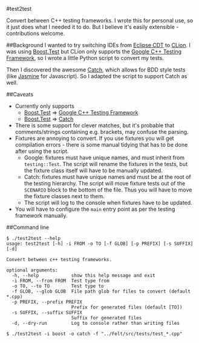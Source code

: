 #test2test

Convert between C++ testing frameworks.  I wrote this for personal use, so it just does what I
needed it to do.  But I believe it's easily extensible - contributions welcome.

##Background
I wanted to try switching IDEs from [Eclipse CDT](http://www.eclipse.org/cdt/) to
[CLion](https://www.jetbrains.com/clion/).  I was using 
[Boost.Test](http://www.boost.org/doc/libs/1_61_0/libs/test/doc/html/index.html) but CLion only
supports the [Google C++ Testing Framework](https://github.com/google/googletest), so I wrote a 
little Python script to convert my tests.

Then I discovered the awesome [Catch](https://github.com/philsquared/Catch), which allows for
BDD style tests (like [Jasmine](http://jasmine.github.io/) for Javascript).  So I adapted the 
script to support Catch as well.

##Caveats
* Currently only supports
  - [Boost.Test](http://www.boost.org/doc/libs/1_61_0/libs/test/doc/html/index.html) => 
  [Google C++ Testing Framework](https://github.com/google/googletest)
  - [Boost.Test](http://www.boost.org/doc/libs/1_61_0/libs/test/doc/html/index.html) => 
  [Catch](https://github.com/philsquared/Catch)
* There is some support for clever matches, but it's probable that comments/strings containing e.g.
  brackets, may confuse the parsing.
* Fixtures are annoying to convert.  If you use fixtures you will get compilation errors - there is
  some manual tidying that has to be done after using the script.
  - Google: fixtures must have unique names, and must inherit from `testing::Test`.  The script
    will rename the fixtures in the tests, but the fixture class itself will have to be manually
    updated.
  - Catch: fixtures must have unique names and must be at the root of the testing hierarchy.  The
    script will move fixture tests out of the `SCENARIO` block to the bottom of the file.  Thus
    you will have to move the fixture classes next to them.
  - The script will log to the console when fixtures have to be updated.
* You will have to configure the `main` entry point as per the testing framework manually.
  

##Command line
```
$ ./test2test --help
usage: test2test [-h] -i FROM -o TO [-f GLOB] [-p PREFIX] [-s SUFFIX] [-d]

Convert between c++ testing frameworks.

optional arguments:
  -h, --help            show this help message and exit
  -i FROM, --from FROM  Test type from
  -o TO, --to TO        Test type to
  -f GLOB, --glob GLOB  File path glob for files to convert (default *.cpp)
  -p PREFIX, --prefix PREFIX
                        Prefix for generated files (default [TO])
  -s SUFFIX, --suffix SUFFIX
                        Suffix for generated files
  -d, --dry-run         Log to console rather than writing files
```

```
$ ./test2test -i boost -o catch -f "../Felt/src/tests/test_*.cpp"
```
